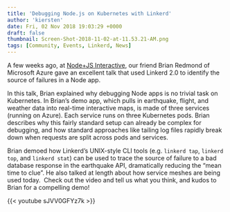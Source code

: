 ```yaml
---
title: 'Debugging Node.js on Kubernetes with Linkerd'
author: 'kiersten'
date: Fri, 02 Nov 2018 19:03:29 +0000
draft: false
thumbnail: Screen-Shot-2018-11-02-at-11.53.21-AM.png
tags: [Community, Events, Linkerd, News]
---
```


A few weeks ago, at [Node+JS Interactive](https://events.linuxfoundation.org/events/node-js-interactive-2018/), our friend Brian Redmond of Microsoft Azure gave an excellent talk that used Linkerd 2.0 to identify the source of failures in a Node app.

In this talk, Brian explained why debugging Node apps is no trivial task on Kubernetes. In Brian’s demo app, which pulls in earthquake, flight, and weather data into real-time interactive maps, is made of three services (running on Azure). Each service runs on three Kubernetes pods. Brian describes why this fairly standard setup can already be complex for debugging, and how standard approaches like tailing log files rapidly break down when requests are split across pods and services.

Brian demoed how Linkerd’s UNIX-style CLI tools (e.g. `linkerd tap`, `linkerd top`, and `linkerd stat`) can be used to trace the source of failure to a bad database response in the earthquake API, dramatically reducing the “mean time to clue”. He also talked at length about how service meshes are being used today.  Check out the video and tell us what you think, and kudos to Brian for a compelling demo!

{{< youtube sJVV0GFYz7k >}}
